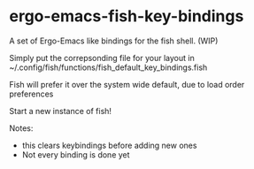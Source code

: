 ergo-emacs-fish-key-bindings
============================

A set of Ergo-Emacs like bindings for the fish shell. (WIP)

Simply put the correpsonding file for your layout in ~/.config/fish/functions/fish_default_key_bindings.fish

Fish will prefer it over the system wide default, due to load order preferences

Start a new instance of fish!

Notes:

- this clears keybindings before adding new ones
- Not every binding is done yet
